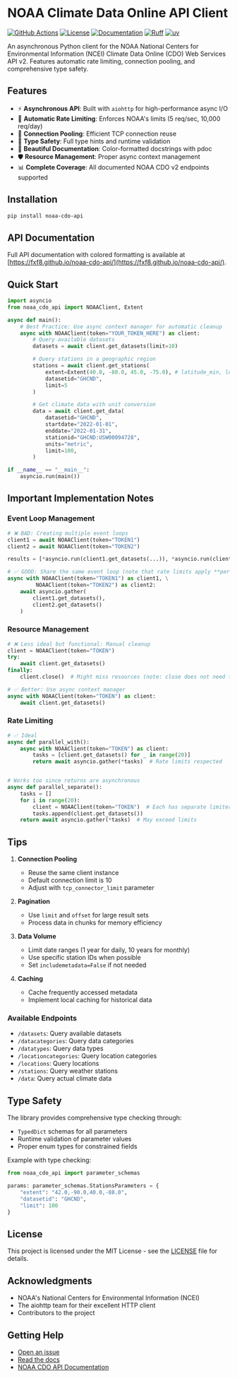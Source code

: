 # NOAA Climate Data Online API Client

<!-- [![Python Version](https://img.shields.io/pypi/pyversions/noaa-api.svg)](https://pypi.org/project/noaa-api/) -->
<!-- [![PyPI version](https://badge.fury.io/py/noaa-api.svg)](https://badge.fury.io/py/noaa-api) -->
[![GitHub Actions](https://github.com/fxf8/noaa-cdo-api/actions/workflows/lint.yml/badge.svg)](https://github.com/fxf8/noaa-cdo-api/actions)
[![License](https://img.shields.io/github/license/fxf8/noaa-cdo-api.svg)](https://github.com/fxf8/noaa-cdo-api/blob/main/LICENSE)
[![Documentation](https://img.shields.io/badge/docs-pdoc-blue)](https://fuexfollets.github.io/noaa-cdo-api)
[![Ruff](https://img.shields.io/endpoint?url=https://raw.githubusercontent.com/astral-sh/ruff/main/assets/badge/v2.json)](https://github.com/astral-sh/ruff)
[![uv](https://img.shields.io/endpoint?url=https://raw.githubusercontent.com/astral-sh/uv/main/assets/badge/v0.json)](https://github.com/astral-sh/uv)
<!-- [![Code style: black](https://img.shields.io/badge/code%20style-black-000000.svg)](https://github.com/psf/black) -->

An asynchronous Python client for the NOAA National Centers for Environmental Information (NCEI) Climate Data Online (CDO) Web Services API v2. Features automatic rate limiting, connection pooling, and comprehensive type safety.

## Features

- ⚡ **Asynchronous API**: Built with `aiohttp` for high-performance async I/O
- 🚦 **Automatic Rate Limiting**: Enforces NOAA's limits (5 req/sec, 10,000 req/day)
- 🔄 **Connection Pooling**: Efficient TCP connection reuse
- 📝 **Type Safety**: Full type hints and runtime validation
- 🎨 **Beautiful Documentation**: Color-formatted docstrings with pdoc
- 🛡️ **Resource Management**: Proper async context management
- 📊 **Complete Coverage**: All documented NOAA CDO v2 endpoints supported

## Installation

```bash
pip install noaa-cdo-api
```

## API Documentation

Full API documentation with colored formatting is available at [https://fxf8.github.io/noaa-cdo-api/](https://fxf8.github.io/noaa-cdo-api/).

## Quick Start

```python
import asyncio
from noaa_cdo_api import NOAAClient, Extent

async def main():
    # Best Practice: Use async context manager for automatic cleanup
    async with NOAAClient(token="YOUR_TOKEN_HERE") as client:
        # Query available datasets
        datasets = await client.get_datasets(limit=10)

        # Query stations in a geographic region
        stations = await client.get_stations(
            extent=Extent(40.0, -80.0, 45.0, -75.0), # latitude_min, longitude_min, latitude_max, longitude_max
            datasetid="GHCND",
            limit=5
        )

        # Get climate data with unit conversion
        data = await client.get_data(
            datasetid="GHCND",
            startdate="2022-01-01",
            enddate="2022-01-31",
            stationid="GHCND:USW00094728",
            units="metric",
            limit=100,
        )

if __name__ == "__main__":
    asyncio.run(main())
```

## Important Implementation Notes

### Event Loop Management
```python
# ❌ BAD: Creating multiple event loops
client1 = await NOAAClient(token="TOKEN1")
client2 = await NOAAClient(token="TOKEN2")

results = [*asyncio.run(client1.get_datasets(...)), *asyncio.run(client2.get_datasets(...))]

# ✅ GOOD: Share the same event loop (note that rate limits apply **per token**)
async with NOAAClient(token="TOKEN1") as client1, \
         NOAAClient(token="TOKEN2") as client2:
    await asyncio.gather(
        client1.get_datasets(),
        client2.get_datasets()
    )
```

### Resource Management
```python
# ❌ Less ideal but functional: Manual cleanup
client = NOAAClient(token="TOKEN")
try:
    await client.get_datasets()
finally:
    client.close()  # Might miss resources (note: close does not need to be awaited)

# ✅ Better: Use async context manager
async with NOAAClient(token="TOKEN") as client:
    await client.get_datasets()
```

### Rate Limiting
```python
# ✅ Ideal
async def parallel_with():
    async with NOAAClient(token="TOKEN") as client:
        tasks = [client.get_datasets() for _ in range(20)]
        return await asyncio.gather(*tasks)  # Rate limits respected


# Works too since returns are asynchronous
async def parallel_separate():
    tasks = []
    for i in range(20):
        client = NOAAClient(token="TOKEN")  # Each has separate limiter
        tasks.append(client.get_datasets())
    return await asyncio.gather(*tasks)  # May exceed limits

```

## Tips

1. **Connection Pooling**
   - Reuse the same client instance
   - Default connection limit is 10
   - Adjust with `tcp_connector_limit` parameter

2. **Pagination**
   - Use `limit` and `offset` for large result sets
   - Process data in chunks for memory efficiency

3. **Data Volume**
   - Limit date ranges (1 year for daily, 10 years for monthly)
   - Use specific station IDs when possible
   - Set `includemetadata=False` if not needed

4. **Caching**
   - Cache frequently accessed metadata
   - Implement local caching for historical data


### Available Endpoints

- `/datasets`: Query available datasets
- `/datacategories`: Query data categories
- `/datatypes`: Query data types
- `/locationcategories`: Query location categories
- `/locations`: Query locations
- `/stations`: Query weather stations
- `/data`: Query actual climate data

## Type Safety

The library provides comprehensive type checking through:
- `TypedDict` schemas for all parameters
- Runtime validation of parameter values
- Proper enum types for constrained fields

Example with type checking:
```python
from noaa_cdo_api import parameter_schemas

params: parameter_schemas.StationsParameters = {
    "extent": "42.0,-90.0,40.0,-88.0",
    "datasetid": "GHCND",
    "limit": 100
}
```
## License

This project is licensed under the MIT License - see the [LICENSE](LICENSE) file for details.

## Acknowledgments

- NOAA's National Centers for Environmental Information (NCEI)
- The aiohttp team for their excellent HTTP client
- Contributors to the project

## Getting Help

- [Open an issue](https://github.com/fxf8/noaa-cdo-api/issues)
- [Read the docs](https://fuexfollets.github.io/noaa-cdo-api)
- [NOAA CDO API Documentation](https://www.ncdc.noaa.gov/cdo-web/webservices/v2)
